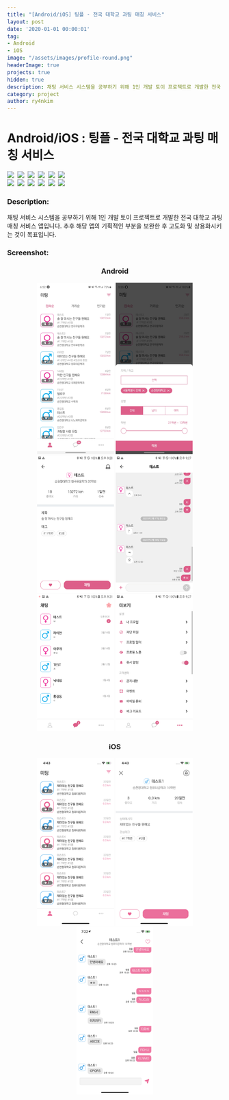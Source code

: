 ```yaml
---
title: "[Android/iOS] 팅플 - 전국 대학교 과팅 매칭 서비스"
layout: post
date: '2020-01-01 00:00:01'
tag: 
- Android
- iOS
image: "/assets/images/profile-round.png"
headerImage: true
projects: true
hidden: true
description: 채팅 서비스 시스템을 공부하기 위해 1인 개발 토이 프로젝트로 개발한 전국 대학교 과팅 매칭 서비스 앱입니다.
category: project
author: ry4nkim
---
```


# Android/iOS : 팅플 - 전국 대학교 과팅 매칭 서비스

<p>
  <img src="https://img.shields.io/badge/Android-6bd388?style=flat-square&logo=Android&logoColor=white"/>&nbsp;
  <img src="https://img.shields.io/badge/Kotlin-7F52FF?style=flat-square&logo=Kotlin&logoColor=white"/>&nbsp;
  <img src="https://img.shields.io/badge/iOS-000000?style=flat-square&logo=iOS&logoColor=white"/>&nbsp;
  <img src="https://img.shields.io/badge/Swift-F05138?style=flat-square&logo=Swift&logoColor=white"/>&nbsp;
  <img src="https://img.shields.io/badge/SpringBoot-6DB33F?style=flat-square&logo=SpringBoot&logoColor=white"/>&nbsp;
  <img src="https://img.shields.io/badge/Java-d33830?style=flat-square&logo=Java&logoColor=white"/>&nbsp;
  <br/>
  <img src="https://img.shields.io/badge/Node.js-339933?style=flat-square&logo=Node.js&logoColor=white"/>&nbsp;
  <img src="https://img.shields.io/badge/JavaScript-ecd74d?style=flat-square&logo=JavaScript&logoColor=black"/>&nbsp;
  <img src="https://img.shields.io/badge/Socket.io-010101?style=flat-square&logo=Socket.io&logoColor=white"/>&nbsp;
  <img src="https://img.shields.io/badge/MySQL-2d6e8e?style=flat-square&logo=MySQL&logoColor=white"/>&nbsp;
  <img src="https://img.shields.io/badge/MongoDB-47A248?style=flat-square&logo=MongoDB&logoColor=white"/>&nbsp;
  <img src="https://img.shields.io/badge/Redis-DC382D?style=flat-square&logo=Redis&logoColor=white"/>&nbsp;
</p>

### Description:
채팅 서비스 시스템을 공부하기 위해 1인 개발 토이 프로젝트로 개발한 전국 대학교 과팅 매칭 서비스 앱입니다.
추후 해당 앱의 기획적인 부분을 보완한 후 고도화 및 상용화시키는 것이 목표입니다.

### Screenshot:
<h3 style="text-align: center;">Android</h3>
<p align="center">
  <img src="/assets/images/android-ios-tingple/1.jpg" width="180">
  <img src="/assets/images/android-ios-tingple/2.jpg" width="180">
  <img src="/assets/images/android-ios-tingple/3.png" width="180">
  <img src="/assets/images/android-ios-tingple/4.png" width="180">
  <img src="/assets/images/android-ios-tingple/5.png" width="180">
  <img src="/assets/images/android-ios-tingple/6.png" width="180">
</p>
<h3 style="text-align: center;">iOS</h3>
<p align="center">
  <img src="/assets/images/android-ios-tingple/7.png" width="180">
  <img src="/assets/images/android-ios-tingple/8.png" width="180">
  <img src="/assets/images/android-ios-tingple/9.png" width="180">
</p>
<br>